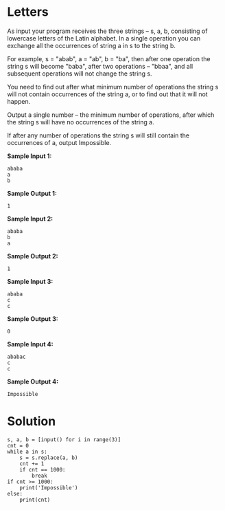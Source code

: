 # Letters

As input your program receives the three strings – s, a, b, consisting of lowercase letters of the Latin alphabet.
In a single operation you can exchange all the occurrences of string a in s to the string b.

For example, s = "abab", a = "ab", b = "ba", then after one operation the string s will become "baba", after two operations – "bbaa", and all subsequent operations will not change the string s.

You need to find out after what minimum number of operations the string s will not contain occurrences of the string a, or to find out that it will not happen.

Output a single number – the minimum number of operations, after which the string s will have no occurrences of the string a.

If after any number of operations the string s will still contain the occurrences of a, output Impossible.

**Sample Input 1:**
```
ababa
a
b
```
**Sample Output 1:**
```
1
```
**Sample Input 2:**
```
ababa
b
a
```
**Sample Output 2:**
```
1
```
**Sample Input 3:**
```
ababa
c
c
```
**Sample Output 3:**
```
0
```
**Sample Input 4:**
```
ababac
c
c
```
**Sample Output 4:**
```
Impossible
```
# Solution
```
s, a, b = [input() for i in range(3)]
cnt = 0
while a in s:
    s = s.replace(a, b)
    cnt += 1
    if cnt == 1000:
        break
if cnt >= 1000:
    print('Impossible')
else:
    print(cnt)
```
